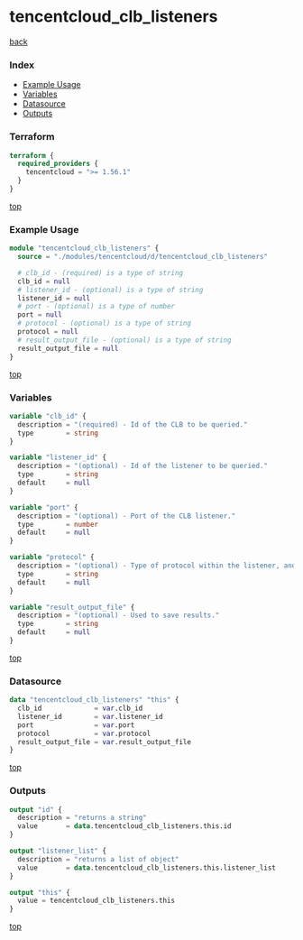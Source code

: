 # tencentcloud_clb_listeners

[back](../tencentcloud.md)

### Index

- [Example Usage](#example-usage)
- [Variables](#variables)
- [Datasource](#datasource)
- [Outputs](#outputs)

### Terraform

```terraform
terraform {
  required_providers {
    tencentcloud = ">= 1.56.1"
  }
}
```

[top](#index)

### Example Usage

```terraform
module "tencentcloud_clb_listeners" {
  source = "./modules/tencentcloud/d/tencentcloud_clb_listeners"

  # clb_id - (required) is a type of string
  clb_id = null
  # listener_id - (optional) is a type of string
  listener_id = null
  # port - (optional) is a type of number
  port = null
  # protocol - (optional) is a type of string
  protocol = null
  # result_output_file - (optional) is a type of string
  result_output_file = null
}
```

[top](#index)

### Variables

```terraform
variable "clb_id" {
  description = "(required) - Id of the CLB to be queried."
  type        = string
}

variable "listener_id" {
  description = "(optional) - Id of the listener to be queried."
  type        = string
  default     = null
}

variable "port" {
  description = "(optional) - Port of the CLB listener."
  type        = number
  default     = null
}

variable "protocol" {
  description = "(optional) - Type of protocol within the listener, and available values are `TCP`, `UDP`, `HTTP`, `HTTPS` and `TCP_SSL`."
  type        = string
  default     = null
}

variable "result_output_file" {
  description = "(optional) - Used to save results."
  type        = string
  default     = null
}
```

[top](#index)

### Datasource

```terraform
data "tencentcloud_clb_listeners" "this" {
  clb_id             = var.clb_id
  listener_id        = var.listener_id
  port               = var.port
  protocol           = var.protocol
  result_output_file = var.result_output_file
}
```

[top](#index)

### Outputs

```terraform
output "id" {
  description = "returns a string"
  value       = data.tencentcloud_clb_listeners.this.id
}

output "listener_list" {
  description = "returns a list of object"
  value       = data.tencentcloud_clb_listeners.this.listener_list
}

output "this" {
  value = tencentcloud_clb_listeners.this
}
```

[top](#index)